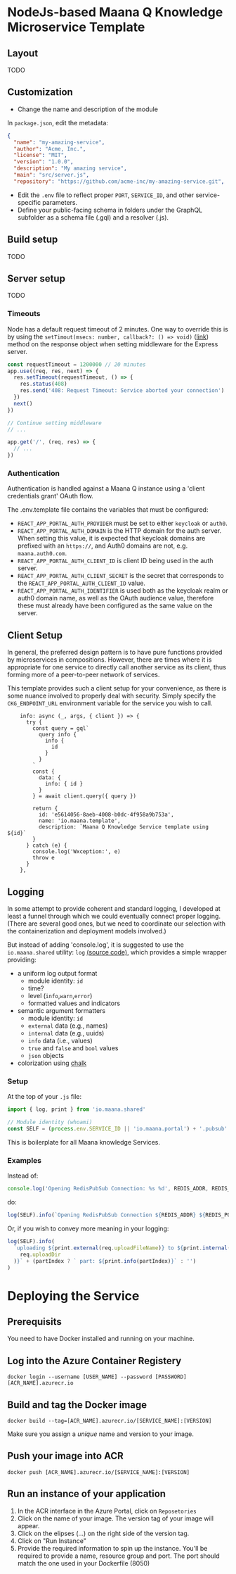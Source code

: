 # NodeJs-based Maana Q Knowledge Microservice Template

## Layout

TODO

## Customization

- Change the name and description of the module

In `package.json`, edit the metadata:

```json
{
  "name": "my-amazing-service",
  "author": "Acme, Inc.",
  "license": "MIT",
  "version": "1.0.0",
  "description": "My amazing service",
  "main": "src/server.js",
  "repository": "https://github.com/acme-inc/my-amazing-service.git",
```

- Edit the `.env` file to reflect proper `PORT`, `SERVICE_ID`, and other service-specific parameters.
- Define your public-facing schema in folders under the GraphQL subfolder as a schema file (.gql) and a resolver (.js).

## Build setup

TODO

## Server setup

TODO

### Timeouts

Node has a default request timeout of 2 minutes. One way to override this is by using the `setTimout(msecs: number, callback?: () => void)` ([link](https://nodejs.org/api/http.html#http_response_settimeout_msecs_callback)) method on the response object when setting middleware for the Express server.

```javascript
const requestTimeout = 1200000 // 20 minutes
app.use((req, res, next) => {
  res.setTimeout(requestTimeout, () => {
    res.status(408)
    res.send('408: Request Timeout: Service aborted your connection')
  })
  next()
})

// Continue setting middleware
// ...

app.get('/', (req, res) => {
  // ...
})
```

### Authentication

Authentication is handled against a Maana Q instance using a 'client credentials grant' OAuth flow.

The .env.template file contains the variables that must be configured:

- `REACT_APP_PORTAL_AUTH_PROVIDER` must be set to either `keycloak` or `auth0`.
- `REACT_APP_PORTAL_AUTH_DOMAIN` is the HTTP domain for the auth server. When setting this value, it is expected that keycloak domains are prefixed with an `https://`, and Auth0 domains are not, e.g. `maana.auth0.com`.
- `REACT_APP_PORTAL_AUTH_CLIENT_ID` is client ID being used in the auth server.
- `REACT_APP_PORTAL_AUTH_CLIENT_SECRET` is the secret that corresponds to the `REACT_APP_PORTAL_AUTH_CLIENT_ID` value.
- `REACT_APP_PORTAL_AUTH_IDENTIFIER` is used both as the keycloak realm or auth0 domain name, as well as the OAuth audience value, therefore these must already have been configured as the same value on the server.

## Client Setup

In general, the preferred design pattern is to have pure functions provided by microservices in compositions. However, there are times where it is appropriate for one service to directly call another service as its client, thus forming more of a peer-to-peer network of services.

This template provides such a client setup for your convenience, as there is some nuance involved to properly deal with security. Simply specify the `CKG_ENDPOINT_URL` environment variable for the service you wish to call.

```
    info: async (_, args, { client }) => {
      try {
        const query = gql`
          query info {
            info {
              id
            }
          }
        `
        const {
          data: {
            info: { id }
          }
        } = await client.query({ query })

        return {
          id: 'e5614056-8aeb-4008-b0dc-4f958a9b753a',
          name: 'io.maana.template',
          description: `Maana Q Knowledge Service template using ${id}`
        }
      } catch (e) {
        console.log('Wxception:', e)
        throw e
      }
    },
```

## Logging

In some attempt to provide coherent and standard logging, I developed at least a funnel through which we could eventually connect proper logging. (There are several good ones, but we need to coordinate our selection with the containerization and deployment models involved.)

But instead of adding 'console.log', it is suggested to use the `io.maana.shared` utility: `log` [(source code)](/repo/ksvcs/packages/maana-shared/src/log.js), which provides a simple wrapper providing:

- a uniform log output format
  - module identity: `id`
  - time?
  - level (`info`,`warn`,`error`)
  - formatted values and indicators
- semantic argument formatters
  - module identity: `id`
  - `external` data (e.g., names)
  - `internal` data (e.g., uuids)
  - `info` data (i.e., values)
  - `true` and `false` and `bool` values
  - `json` objects
- colorization using [chalk](https://github.com/chalk/chalk)

### Setup

At the top of your `.js` file:

```javascript
import { log, print } from 'io.maana.shared'

// Module identity (whoami)
const SELF = (process.env.SERVICE_ID || 'io.maana.portal') + '.pubsub'
```

This is boilerplate for all Maana knowledge Services.

### Examples

Instead of:

```javascript
console.log('Opening RedisPubSub Connection: %s %d', REDIS_ADDR, REDIS_PORT)
```

do:

```js
log(SELF).info(`Opening RedisPubSub Connection ${REDIS_ADDR} ${REDIS_PORT}`)
```

Or, if you wish to convey more meaning in your logging:

```javascript
log(SELF).info(
  `uploading ${print.external(req.uploadFileName)} to ${print.internal(
    req.uploadDir
  )}` + (partIndex ? ` part: ${print.info(partIndex)}` : '')
)
```

# Deploying the Service

## Prerequisits

You need to have Docker installed and running on your machine.

## Log into the Azure Container Registery

    docker login --username [USER_NAME] --password [PASSWORD] [ACR_NAME].azurecr.io

## Build and tag the Docker image

    docker build --tag=[ACR_NAME].azurecr.io/[SERVICE_NAME]:[VERSION]

Make sure you assign a _unique_ name and version to your image.

## Push your image into ACR

    docker push [ACR_NAME].azurecr.io/[SERVICE_NAME]:[VERSION]

## Run an instance of your application

1. In the ACR interface in the Azure Portal, click on `Reposetories`
2. Click on the name of your image. The version tag of your image will appear.
3. Click on the elipses (...) on the right side of the version tag.
4. Click on "Run Instance"
5. Provide the required information to spin up the instance. You'll be required to provide a name, resource group and port. The port should match the one used in your Dockerfile (8050)
